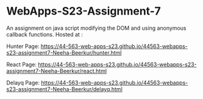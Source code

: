 # WebApps-S23-Assignment-7
An assignment on java script modifying the DOM and using anonymous callback functions.
Hosted at :

Hunter Page:  https://44-563-web-apps-s23.github.io/44563-webapps-s23-assignment7-Neeha-Beerkur/hunter.html

React Page: https://44-563-web-apps-s23.github.io/44563-webapps-s23-assignment7-Neeha-Beerkur/react.html

Delayq Page: https://44-563-web-apps-s23.github.io/44563-webapps-s23-assignment7-Neeha-Beerkur/delayq.html